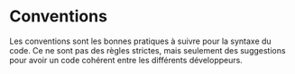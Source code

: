 
# Conventions

Les conventions sont les bonnes pratiques à suivre pour la syntaxe du code. Ce ne sont pas des règles strictes, mais seulement des suggestions pour avoir un code cohérent entre les différents développeurs.
